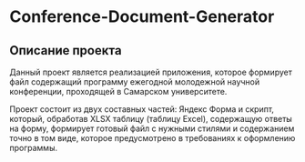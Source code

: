# Conference-Document-Generator
## Описание проекта
Данный проект является реализацией приложения, которое формирует файл содержащий программу ежегодной молодежной научной конференции, проходящей в Самарском университете.

Проект состоит из двух составных частей: Яндекс Форма и скрипт, который, обработав XLSX таблицу (таблицу Excel), содержащую ответы на форму, формирует готовый файл с нужными стилями и содержанием точно в том виде, которое предусмотрено в требованиях к оформлению программы.

